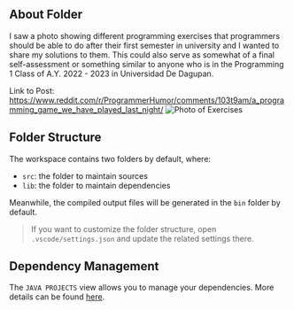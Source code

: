## About Folder

I saw a photo showing different programming exercises that programmers should be able to do after their first semester in university and I wanted to share my solutions to them. This could also serve as somewhat of a final self-assessment or something similar to anyone who is in the Programming 1 Class of A.Y. 2022 - 2023 in Universidad De Dagupan.

Link to Post: https://www.reddit.com/r/ProgrammerHumor/comments/103t9am/a_programming_game_we_have_played_last_night/
![Photo of Exercises](https://i.redd.it/ulp87qh528aa1.jpg)

## Folder Structure

The workspace contains two folders by default, where:

- `src`: the folder to maintain sources
- `lib`: the folder to maintain dependencies

Meanwhile, the compiled output files will be generated in the `bin` folder by default.

> If you want to customize the folder structure, open `.vscode/settings.json` and update the related settings there.

## Dependency Management

The `JAVA PROJECTS` view allows you to manage your dependencies. More details can be found [here](https://github.com/microsoft/vscode-java-dependency#manage-dependencies).
